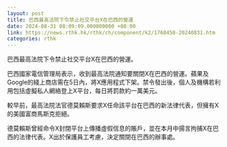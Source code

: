```yaml
---
layout: post
title: 巴西最高法院下令禁止社交平台X在巴西的營運
date: 2024-08-31 08:09:09.000000000 +08:00
link: https://news.rthk.hk/rthk/ch/component/k2/1768450-20240831.htm
categories: rthk
---
```


巴西最高法院下令禁止社交平台X在巴西的營運。

巴西國家電信管理局表示，收到最高法院通知要關閉X在巴西的營運。蘋果及Google的綫上商店需在5日內，將X應用程式下架。禁令發出後，個人及機構若利用包括虛擬私人網絡登上X平台，每日將罰款約一萬美元。

較早前，最高法院法官德莫賴斯要求X任命該平台在巴西的新法律代表，但擁有X的美國富商馬斯克拒絕。

德莫賴斯曾經命令X封閉平台上傳播虛假信息的賬戶，並在本月中揚言拘捕X在巴西的法律代表。X出於保護員工考慮，決定關閉在巴西的辦事處。
